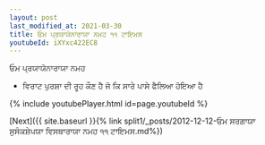 ```yaml
---
layout: post
last_modified_at: 2021-03-30
title: ਓਮ ਪ੍ਰਯਾਯੋਨਾਰਾਯਾ ਨਮਹ ੧੧ ਟਾਇਮਸ
youtubeId: iXYxc422EC8
---
```

 
 
 ਓਮ ਪ੍ਰਯਾਯੋਨਾਰਾਯਾ ਨਮਹ  
 
 -  ਵਿਰਾਟ ਪੁਰਸ਼ਾ ਦੀ ਰੂਹ ਕੌਣ ਹੈ ਜੋ ਕਿ ਸਾਰੇ ਪਾਸੇ ਫੈਲਿਆ ਹੋਇਆ ਹੈ 
 
  
 
  
 
 
 
 
 
 


{% include youtubePlayer.html id=page.youtubeId %}
 
[Next]({{ site.baseurl }}{% link  split1/_posts/2012-12-12-ਓਮ ਸਰਗਾਯਾ ਸੁਸੰਕਸ਼ੇਪਯਾ ਵਿਸਥਾਰਾਯਾ ਨਮਹ ੧੧ ਟਾਇਮਸ.md%})
 
